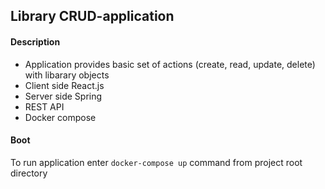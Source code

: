 ## Library CRUD-application
#### Description
- Application provides basic set of actions (create, read, update, delete) with libarary objects
- Client side React.js
- Server side Spring
- REST API
- Docker compose
#### Boot
To run application enter `docker-compose up` command from project root directory 
